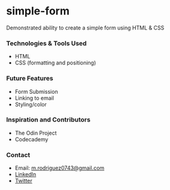 # simple-form

Demonstrated ability to create a simple form using HTML & CSS

### Technologies & Tools Used

- HTML
- CSS (formatting and positioning)

### Future Features

- Form Submission
- Linking to email
- Styling/color

### Inspiration and Contributors

- The Odin Project
- Codecademy

### Contact

- Email: m.rodriguez0743@gmail.com
- <a href="https://www.linkedin.com/in/martinjrodriguez/">LinkedIn</a>
- <a href="https://twitter.com/martycodes">Twitter</a>
